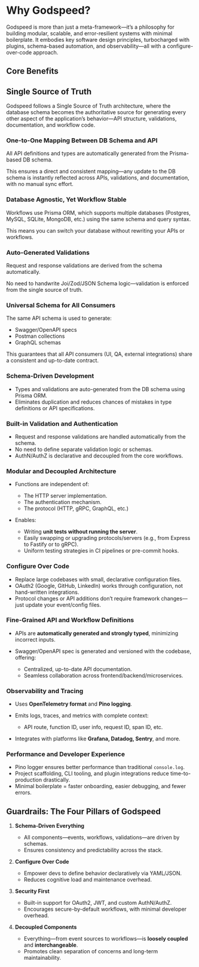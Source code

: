 # Why Godspeed?

Godspeed is more than just a meta-framework—it’s a philosophy for building modular, scalable, and error-resilient systems with minimal boilerplate. It embodies key software design principles, turbocharged with plugins, schema-based automation, and observability—all with a configure-over-code approach.

## Core Benefits

## Single Source of Truth
Godspeed follows a Single Source of Truth architecture, where the database schema becomes the authoritative source for generating every other aspect of the application’s behavior—API structure, validations, documentation, and workflow code.

### One-to-One Mapping Between DB Schema and API
All API definitions and types are automatically generated from the Prisma-based DB schema.

This ensures a direct and consistent mapping—any update to the DB schema is instantly reflected across APIs, validations, and documentation, with no manual sync effort.

### Database Agnostic, Yet Workflow Stable
Workflows use Prisma ORM, which supports multiple databases (Postgres, MySQL, SQLite, MongoDB, etc.) using the same schema and query syntax.

This means you can switch your database without rewriting your APIs or workflows.

### Auto-Generated Validations
Request and response validations are derived from the schema automatically.

No need to handwrite Joi/Zod/JSON Schema logic—validation is enforced from the single source of truth.

### Universal Schema for All Consumers
The same API schema is used to generate:
- Swagger/OpenAPI specs
- Postman collections
- GraphQL schemas

This guarantees that all API consumers (UI, QA, external integrations) share a consistent and up-to-date contract.

### Schema-Driven Development

* Types and validations are auto-generated from the DB schema using Prisma ORM.
* Eliminates duplication and reduces chances of mistakes in type definitions or API specifications.

### Built-in Validation and Authentication

* Request and response validations are handled automatically from the schema.
* No need to define separate validation logic or schemas.
* AuthN/AuthZ is declarative and decoupled from the core workflows.

### Modular and Decoupled Architecture

* Functions are independent of:

  * The HTTP server implementation.
  * The authentication mechanism.
  * The protocol (HTTP, gRPC, GraphQL, etc.)
* Enables:

  * Writing **unit tests without running the server**.
  * Easily swapping or upgrading protocols/servers (e.g., from Express to Fastify or to gRPC).
  * Uniform testing strategies in CI pipelines or pre-commit hooks.

### Configure Over Code

* Replace large codebases with small, declarative configuration files.
* OAuth2 (Google, GitHub, LinkedIn) works through configuration, not hand-written integrations.
* Protocol changes or API additions don’t require framework changes—just update your event/config files.

### Fine-Grained API and Workflow Definitions

* APIs are **automatically generated and strongly typed**, minimizing incorrect inputs.
* Swagger/OpenAPI spec is generated and versioned with the codebase, offering:

  * Centralized, up-to-date API documentation.
  * Seamless collaboration across frontend/backend/microservices.

### Observability and Tracing

* Uses **OpenTelemetry format** and **Pino logging**.
* Emits logs, traces, and metrics with complete context:

  * API route, function ID, user info, request ID, span ID, etc.
* Integrates with platforms like **Grafana, Datadog, Sentry**, and more.

### Performance and Developer Experience

* Pino logger ensures better performance than traditional `console.log`.
* Project scaffolding, CLI tooling, and plugin integrations reduce time-to-production drastically.
* Minimal boilerplate = faster onboarding, easier debugging, and fewer errors.

## Guardrails: The Four Pillars of Godspeed

1. **Schema-Driven Everything**

   * All components—events, workflows, validations—are driven by schemas.
   * Ensures consistency and predictability across the stack.

2. **Configure Over Code**

   * Empower devs to define behavior declaratively via YAML/JSON.
   * Reduces cognitive load and maintenance overhead.

3. **Security First**

   * Built-in support for OAuth2, JWT, and custom AuthN/AuthZ.
   * Encourages secure-by-default workflows, with minimal developer overhead.

4. **Decoupled Components**

   * Everything—from event sources to workflows—is **loosely coupled** and **interchangeable**.
   * Promotes clean separation of concerns and long-term maintainability.


